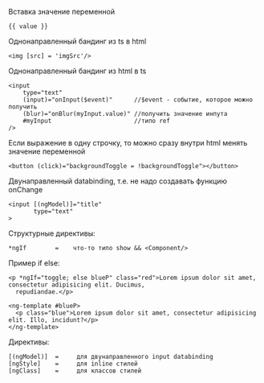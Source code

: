 
Вставка значение переменной
```
{{ value }}
```

Однонаправленный бандинг из ts в html
```
<img [src] = 'imgSrc'/>
```

Однонаправленный бандинг из html в ts
```
<input
    type="text"
    (input)="onInput($event)"      //$event - событие, которое можно получить
    (blur)="onBlur(myInput.value)" //получить значение инпута
    #myInput                       //типо ref 
/>
```

Если выражение в одну строчку, то можно сразу внутри html менять значение переменной
```
<button (click)="backgroundToggle = !backgroundToggle"></button>
```

Двунаправленный databinding, т.е. не надо создавать функцию onChange
```
<input [(ngModel)]="title"
       type="text"
>
```

Структурные директивы:
```
*ngIf        =    что-то типо show && <Component/>
```

Пример if else: 
```
<p *ngIf="toggle; else blueP" class="red">Lorem ipsum dolor sit amet, consectetur adipisicing elit. Ducimus,
  repudiandae.</p>

<ng-template #blueP>
  <p class="blue">Lorem ipsum dolor sit amet, consectetur adipisicing elit. Illo, incidunt?</p>
</ng-template>
```

Директивы:
```
[(ngModel)]  =     для двунаправленного input databinding
[ngStyle]    =     для inline стилей
[ngClass]    =     для классов стилей
```

